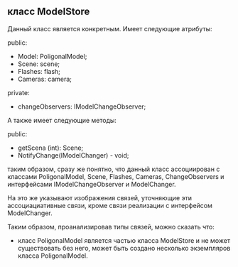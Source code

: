 ## класс ModelStore

Данный класс является конкретным. 
Имеет следующие атрибуты:

 public:
- Model: PoligonalModel;
- Scene: scene;
- Flashes: flash;
- Cameras: camera;

private:
- changeObservers: IModelChangeObserver;

А также имеет следующие методы:

public:
- getScena (int): Scene;
- NotifyChange(IModelChanger) - void;

таким образом, сразу же понятно, что данный класс ассоциирован с классами PoligonalModel, Scene, Flashes, Cameras, ChangeObservers и интерфейсами IModelChangeObserver и ModelChanger. 

На это же указывают изображения связей, уточняющие эти ассоциациативные связи, кроме связи реализации с интерфейсом ModelChanger.

Таким образом, проанализировав типы связей, можно сказать что:
- класс PoligonalModel является частью класса ModelStore и не может существовать без него, может быть создано несколько экземпляров класса PoligonalModel.